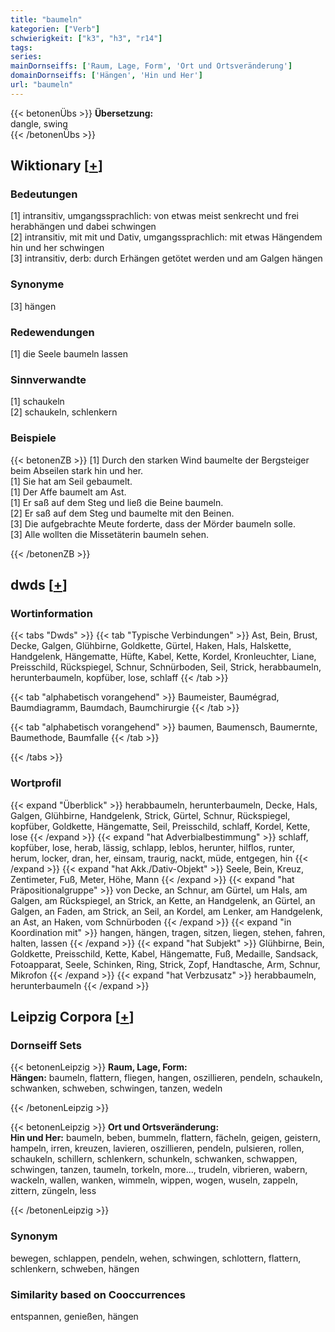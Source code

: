 ```yaml
---
title: "baumeln"
kategorien: ["Verb"]
schwierigkeit: ["k3", "h3", "r14"]
tags:
series:
mainDornseiffs: ['Raum, Lage, Form', 'Ort und Ortsveränderung']
domainDornseiffs: ['Hängen', 'Hin und Her']
url: "baumeln"
---
```


{{< betonenÜbs >}}
**Übersetzung:**  
dangle, swing  
{{< /betonenÜbs >}}

## Wiktionary [[+](https://de.wiktionary.org/wiki/baumeln)]

### Bedeutungen
[1] intransitiv, umgangssprachlich: von etwas meist senkrecht und frei herabhängen und dabei schwingen  
[2] intransitiv, mit mit und Dativ, umgangssprachlich: mit etwas Hängendem hin und her schwingen  
[3] intransitiv, derb: durch Erhängen getötet werden und am Galgen hängen  

### Synonyme
[3] hängen  

### Redewendungen
[1] die Seele baumeln lassen  

### Sinnverwandte
[1] schaukeln  
[2] schaukeln, schlenkern  

### Beispiele
{{< betonenZB >}}
[1] Durch den starken Wind baumelte der Bergsteiger beim Abseilen stark hin und her.  
[1] Sie hat am Seil gebaumelt.  
[1] Der Affe baumelt am Ast.  
[1] Er saß auf dem Steg und ließ die Beine baumeln.  
[2] Er saß auf dem Steg und baumelte mit den Beinen.  
[3] Die aufgebrachte Meute forderte, dass der Mörder baumeln solle.  
[3] Alle wollten die Missetäterin baumeln sehen.  

{{< /betonenZB >}}


## dwds [[+](https://www.dwds.de/wb/baumeln)]

### Wortinformation
{{< tabs "Dwds" >}}
{{< tab "Typische Verbindungen" >}}
Ast, Bein, Brust, Decke, Galgen, Glühbirne, Goldkette, Gürtel, Haken, Hals, Halskette, Handgelenk, Hängematte, Hüfte, Kabel, Kette, Kordel, Kronleuchter, Liane, Preisschild, Rückspiegel, Schnur, Schnürboden, Seil, Strick, herabbaumeln, herunterbaumeln, kopfüber, lose, schlaff
{{< /tab >}}

{{< tab "alphabetisch vorangehend" >}}
Baumeister, Baumégrad, Baumdiagramm, Baumdach, Baumchirurgie
{{< /tab >}}

{{< tab "alphabetisch vorangehend" >}}
baumen, Baumensch, Baumernte, Baumethode, Baumfalle
{{< /tab >}}

{{< /tabs >}}

### Wortprofil
{{< expand "Überblick" >}} herabbaumeln, herunterbaumeln, Decke, Hals, Galgen, Glühbirne, Handgelenk, Strick, Gürtel, Schnur, Rückspiegel, kopfüber, Goldkette, Hängematte, Seil, Preisschild, schlaff, Kordel, Kette, lose {{< /expand >}}
{{< expand "hat Adverbialbestimmung" >}} schlaff, kopfüber, lose, herab, lässig, schlapp, leblos, herunter, hilflos, runter, herum, locker, dran, her, einsam, traurig, nackt, müde, entgegen, hin {{< /expand >}}
{{< expand "hat Akk./Dativ-Objekt" >}} Seele, Bein, Kreuz, Zentimeter, Fuß, Meter, Höhe, Mann {{< /expand >}}
{{< expand "hat Präpositionalgruppe" >}} von Decke, an Schnur, am Gürtel, um Hals, am Galgen, am Rückspiegel, an Strick, an Kette, an Handgelenk, an Gürtel, an Galgen, an Faden, am Strick, an Seil, an Kordel, am Lenker, am Handgelenk, an Ast, an Haken, vom Schnürboden {{< /expand >}}
{{< expand "in Koordination mit" >}} hangen, hängen, tragen, sitzen, liegen, stehen, fahren, halten, lassen {{< /expand >}}
{{< expand "hat Subjekt" >}} Glühbirne, Bein, Goldkette, Preisschild, Kette, Kabel, Hängematte, Fuß, Medaille, Sandsack, Fotoapparat, Seele, Schinken, Ring, Strick, Zopf, Handtasche, Arm, Schnur, Mikrofon {{< /expand >}}
{{< expand "hat Verbzusatz" >}} herabbaumeln, herunterbaumeln {{< /expand >}}

## Leipzig Corpora [[+](https://corpora.uni-leipzig.de/en/res?word=baumeln&corpusId=deu_newscrawl-public_2018)]

### Dornseiff Sets
{{< betonenLeipzig >}}
**Raum, Lage, Form:**  
**Hängen:** baumeln, flattern, fliegen, hangen, oszillieren, pendeln, schaukeln, schwanken, schweben, schwingen, tanzen, wedeln  

{{< /betonenLeipzig >}}


{{< betonenLeipzig >}}
**Ort und Ortsveränderung:**  
**Hin und Her:** baumeln, beben, bummeln, flattern, fächeln, geigen, geistern, hampeln, irren, kreuzen, lavieren, oszillieren, pendeln, pulsieren, rollen, schaukeln, schillern, schlenkern, schunkeln, schwanken, schwappen, schwingen, tanzen, taumeln, torkeln, more..., trudeln, vibrieren, wabern, wackeln, wallen, wanken, wimmeln, wippen, wogen, wuseln, zappeln, zittern, züngeln, less  

{{< /betonenLeipzig >}}

### Synonym
bewegen, schlappen, pendeln, wehen, schwingen, schlottern, flattern, schlenkern, schweben, hängen


### Similarity based on Cooccurrences
entspannen, genießen, hängen

